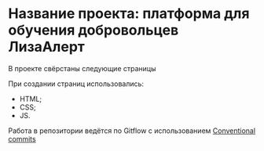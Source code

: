 # Название проекта: платформа для обучения добровольцев ЛизаАлерт

В проекте свёрстаны следующие страницы

При создании страниц использовались:
- HTML;
- CSS;
- JS.

Работа в репозитории ведётся по Gitflow с использованием [Conventional commits](https://www.conventionalcommits.org/ru/v1.0.0/)